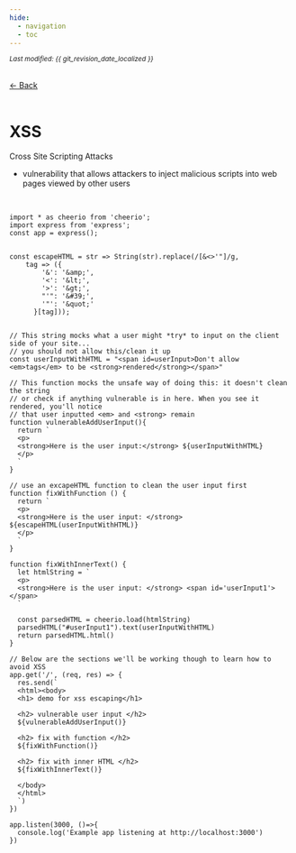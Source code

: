 ```yaml
---
hide:
  - navigation
  - toc
---
```


<small><i>Last modified: {{ git_revision_date_localized }}</i></small>

<div class="back-button">
    <br>
    <a href="javascript:history.back()">← Back</a>
    <br>
    <br>
</div>

# XSS

Cross Site Scripting Attacks

- vulnerability that allows attackers to inject malicious scripts into web pages viewed by other users  

<br>

```
import * as cheerio from 'cheerio';
import express from 'express';
const app = express();


const escapeHTML = str => String(str).replace(/[&<>'"]/g, 
    tag => ({
        '&': '&amp;',
        '<': '&lt;',
        '>': '&gt;',
        "'": '&#39;',
        '"': '&quot;'
      }[tag]));


// This string mocks what a user might *try* to input on the client side of your site... 
// you should not allow this/clean it up
const userInputWithHTML = "<span id=userInput>Don't allow <em>tags</em> to be <strong>rendered</strong></span>"

// This function mocks the unsafe way of doing this: it doesn't clean the string
// or check if anything vulnerable is in here. When you see it rendered, you'll notice 
// that user inputted <em> and <strong> remain
function vulnerableAddUserInput(){
  return `
  <p>
  <strong>Here is the user input:</strong> ${userInputWithHTML}
  </p>
  `
}

// use an excapeHTML function to clean the user input first
function fixWithFunction () {
  return `
  <p>
  <strong>Here is the user input: </strong> ${escapeHTML(userInputWithHTML)}
  </p>
  `
}

function fixWithInnerText() {
  let htmlString = `
  <p>
  <strong>Here is the user input: </strong> <span id='userInput1'></span>
  `

  const parsedHTML = cheerio.load(htmlString)
  parsedHTML("#userInput1").text(userInputWithHTML)
  return parsedHTML.html()
}

// Below are the sections we'll be working though to learn how to avoid XSS
app.get('/', (req, res) => {
  res.send(`
  <html><body>
  <h1> demo for xss escaping</h1>

  <h2> vulnerable user input </h2>
  ${vulnerableAddUserInput()}

  <h2> fix with function </h2>
  ${fixWithFunction()}

  <h2> fix with inner HTML </h2>
  ${fixWithInnerText()}
  
  </body>
  </html>
  `)
})

app.listen(3000, ()=>{
  console.log('Example app listening at http://localhost:3000')
})
```